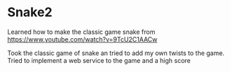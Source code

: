 # Snake2
 
 Learned how to make the classic game snake from https://www.youtube.com/watch?v=9TcU2C1AACw

 Took the classic game of snake an tried to add my own twists to the game.
 Tried to implement a web service to the game and a high score